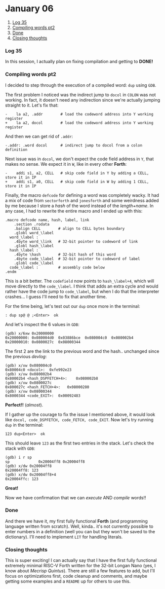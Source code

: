 # January 06

1. [Log 35](#log-35)
2. [Compiling words pt2](#compiling-words-pt2)
3. [Done](#done)
4. [Closing thoughts](#closing-thoughts)

### Log 35

In this session, I actually plan on fixing compilation and getting to **DONE!**

### Compiling words pt2

I decided to step through the execution of a compiled word: `dup` using `GDB`.

The first problem I noticed was the indirect jump to `docol` in `COLON` was not working. In fact, it doesn't need any indirection since we're actually jumping straight to it. Let's fix that:

```
-    la a2, .addr        # load the codeword address into Y working register
+    la a2, docol        # load the codeword address into Y working register
```

And then we can get rid of `.addr`:

```
-.addr: .word docol      # indirect jump to docol from a colon definition
```

Next issue was in `docol`, we don't expect the code field address in `Y`, that makes no sense. We expect it in `W`, like in every other **Forth**:

```
-    addi s1, a2, CELL   # skip code field in Y by adding a CELL, store it in IP
+    addi s1, a0, CELL   # skip code field in W by adding 1 CELL, store it in IP
```

Finally, the macro `defcode` for defining a word was completely wacky. It had a mix of code from `sectorforth` and `jonesforth` and some weirdness added by me because I store a _hash_ of the word instead of the _length+name_. In any case, I had to rewrite the entire macro and I ended up with this:

```
.macro defcode name, hash, label, link
    .section .rodata
    .balign CELL        # align to CELL bytes boundary
    .globl word_\label
  word_\label :
    .4byte word_\link   # 32-bit pointer to codeword of link
    .globl hash_\label
  hash_\label :
    .4byte \hash        # 32-bit hash of this word
    .4byte code_\label  # 32-bit pointer to codeword of label
    .globl code_\label
  code_\label :         # assembly code below
.endm
```

This is a bit better. The `codefield` now points to `hash_\label+4`, which will move directly to the `code_\label`. I think that adds an extra cycle and would rather have the code jump to `code_\label`, but when I do that the interpreter crashes... I guess I'll need to fix that another time.

For the time being, let's test out our `dup` once more in the terminal:

```
: dup sp@ @ ;<Enter>  ok
```

And let's inspect the 6 values in `GDB`:

```
(gdb) x/6xw 0x20000000
0x20000000:	0x080004d0	0x03886bce	0x080004c0	0x080002b4
0x20000010:	0x0800027c	0x08000344
```

The first 2 are the link to the previous word and the hash.. unchanged since the previous _devlog_:

```
(gdb) x/xw 0x080004c0
0x80004c0 <docol>:	0xfe992e23
(gdb) x/xw 0x080002b4
0x80002b4 <hash_DSPFETCH+4>:	0x080002b8
(gdb) x/xw 0x0800027c
0x800027c <hash_FETCH+4>:	0x08000280
(gdb) x/xw 0x08000344
0x8000344 <code_EXIT>:	0x00092483
```

**Perfect!!** (_almost_).

If I gather up the courage to fix the issue I mentioned above, it would look like `docol, code_DSPFETCH, code_FETCH, code_EXIT`. Now let's try running `dup` in the terminal:

```
123 dup<Enter>  ok
```

This should leave `123` as the first two entries in the stack. Let's check the stack with `GDB`:

```
(gdb) i r sp
sp             0x20004ff8 0x20004ff8
(gdb) x/dw 0x20004ff8
0x20004ff8: 123
(gdb) x/dw 0x20004ff8+4
0x20004ffc: 123
```

**Great!**

Now we have confirmation that we can _execute_ AND _compile_ words!!

### Done

And there we have it, my first fully functional **Forth** (and programming language written from scratch). Well, kinda.. it's not currently possible to enter numbers in a definition (well you can but they won't be saved to the dictionary). I'll need to implement `LIT` for handling literals.

### Closing thoughts

This is super exciting! I can actually say that I have the first fully functional extremely minimal RISC-V Forth written for the 32-bit Longan Nano (yes, I know about _Mecrisp Quintus_). There are still a few features to add, but I'll focus on optimizations first, code cleanup and comments, and maybe getting some examples and a `README` up for others to use this.
